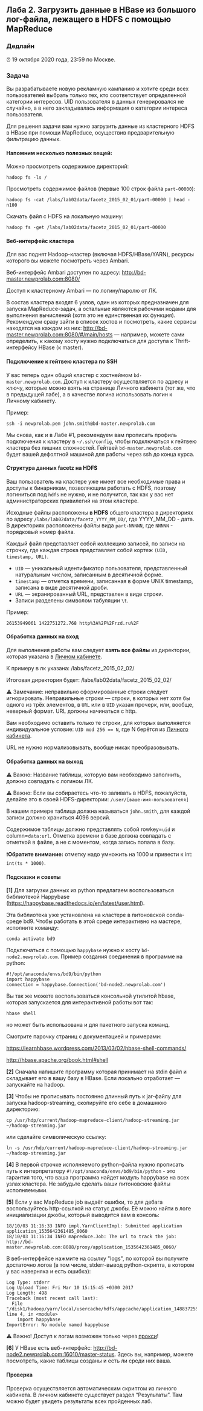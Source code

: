## Лаба 2. Загрузить данные в HBase из большого лог-файла, лежащего в HDFS с помощью MapReduce

### Дедлайн

⏰ 19 октября 2020 года, 23:59 по Москве.

### Задача

Вы разрабатываете новую рекламную кампанию и хотите среди всех пользователей выбрать только тех, кто соответствует определенной категории интересов. UID пользователя в данных генерировался не случайно, а в него закладывалась информация о категории интереса пользователя.

Для решения задачи вам нужно загрузить данные из кластерного HDFS в HBase при помощи MapReduce, осуществив предварительную фильтрацию данных.

#### Напомним несколько полезных вещей:

Можно просмотреть содержимое директорий:
```
hadoop fs -ls /
```

Просмотреть содержимое файлов (первые 100 строк файла `part-00000`):

```
hadoop fs -cat /labs/lab02data/facetz_2015_02_01/part-00000 | head -n100
```

Скачать файл с HDFS на локальную машину:

```
hadoop fs -get /labs/lab02data/facetz_2015_02_01/part-00000
```

#### Веб-интерфейс кластера

Для вас поднят Hadoop-кластер (включая HDFS/HBase/YARN), ресурсы которого вы можете посмотреть через Ambari.

Веб-интерфейс Ambari доступен по адресу: http://bd-master.newprolab.com:8080/

Доступ к кластерному Ambari — по логину/паролю от ЛК.

В состав кластера входят 6 узлов, один из которых предназначен для запуска MapReduce-задач, а остальные являются рабочими нодами для выполнения вычислений (хотя это не единственная их функция). Рекомендуем сразу зайти в список хостов и посмотреть, какие сервисы находятся на каждом из них: http://bd-master.newprolab.com:8080/#/main/hosts — например, можете сами определить, к какому хосту нужно подключаться для доступа к Thrift-интерфейсу HBase (к master).

#### Подключение к гейтвею кластера по SSH

У вас теперь один общий кластер с хостнеймом `bd-master.newprolab.com`. Доступ к кластеру осуществляется по адресу и ключу, которые можно взять на странице Личного кабинета (тот же, что в предыдущей лабе), а в качестве логина использовать логин к Личному кабинету.

Пример:

```
ssh -i newprolab.pem john.smith@bd-master.newprolab.com
```

Мы снова, как и в Лабе #1, рекомендуем вам прописать профиль подключения к кластеру в `~/.ssh/config`, чтобы подключаться к гейтвею кластера без лишних сложностей. Гейтвей `bd-master.newprolab.com` будет вашей дефолтной машиной для работы через ssh до конца курса.

#### Структура данных facetz на HDFS

Ваш пользователь на кластере уже имеет все необходимые права и доступы к бинарникам, позволяющим работать с HDFS, поэтому логиниться под `hdfs` не нужно, и не получится, так как у вас нет администраторских привилегий на этом кластере.

Исходные файлы расположены **в HDFS** общего кластера в директориях по адресу
`/labs/lab02data/facetz_YYYY_MM_DD/`, где YYYY_MM_DD - дата.
В директориях расположены файлы вида `part-NNNNN`, где `NNNNN` - порядковый номер файла.

Каждый файл представляет собой коллекцию записей, по записи на строчку, где каждая строка представляет собой кортеж `(UID, timestamp, URL)`.

- `UID` — уникальный идентификатор пользователя, представленный натуральным числом, записанным в десятичной форме.
- `timestamp` — отметка времени, записанная в форме UNIX timestamp, записана в виде десятичной дроби.
- `URL` — экранированный URL, представлен в виде строки.
- Записи разделены символом табуляции `\t`.

Пример:

```
26153949061 1422751272.768 http%3A%2F%2Frzd.ru%2F
```

#### Обработка данных на вход

Для выполнения работы вам следует **взять все файлы** из директории, которая указана в [Личном кабинете](http://lk.newprolab.com/lab/lab02).

К примеру в лк указана: /labs/facetz_2015_02_02/

Итоговая директория будет: /labs/lab02data/facetz_2015_02_02/

⚠️ Замечание: неправильно сформированные строки следует игнорировать.
Неправильные строки — строки, в которых нет хотя бы одного из трёх элементов, в `URL` или в `UID` указан прочерк, или, вообще, неверный формат. URL должны начинаться с http.

Вам необходимо оставить только те строки, для которых выполняется индивидуальное условие: `UID mod 256 == N`, где N берётся из [Личного кабинета](http://lk.newprolab.com/lab/lab02).

URL не нужно нормализовывать, вообще никак преобразовывать.

#### Обработка данных на выход

⚠️ Важно: Название таблицы, которую вам необходимо заполнить, должно совпадать с логином ЛК.

⚠️ Важно: Если вы собираетесь что-то заливать в HDFS, пожалуйста, делайте это в своей HDFS-директории: `/user/[ваше-имя-пользователя]`

В нашем примере таблица должна называться `john.smith`, для каждой записи должно храниться 4096 версий.

Содержимое таблицы должно представлять собой rowkey=`uid` и column=`data:url`. Отметка времени в базе должна совпадать с отметкой в файле, а не с моментом, когда запись попала в базу.

❗️**Обратите внимание:** отметку надо умножить на 1000 и привести к int: `int(ts * 1000)`.

#### Подсказки и советы

**[1]** Для загрузки данных из python предлагаем воспользоваться библиотекой Happybase (https://happybase.readthedocs.io/en/latest/user.html).

Эта библиотека уже установлена на кластере в питоновской conda-среде bd9. Чтобы работать в этой среде интерактивно на мастере, исполните команду:

```
conda activate bd9
```

Подключаться с помощью `happybase` нужно к хосту `bd-node2.newprolab.com`. Пример создания соединения в программе на python:

```
#!/opt/anaconda/envs/bd9/bin/python
import happybase
connection = happybase.Connection('bd-node2.newprolab.com')
```

Вы так же можете воспользоваться консольной утилитой hbase, которая запускается для интерактивной работы вот так:

```
hbase shell
```

но может быть использована и для пакетного запуска команд.

Смотрите парочку страниц с документацией и примерами:

https://learnhbase.wordpress.com/2013/03/02/hbase-shell-commands/

http://hbase.apache.org/book.html#shell

**[2]** Сначала напишите программу которая принимает на stdin файл и складывает его в вашу базу в HBase. Если локально отработает — запускайте на hadoop.

**[3]** Чтобы не прописывать постоянно длинный путь к jar-файлу для запуска hadoop-streaming, скопируйте его себе в домашнюю директорию:

```
cp /usr/hdp/current/hadoop-mapreduce-client/hadoop-streaming.jar ~/hadoop-streaming.jar
```

или сделайте символическую ссылку:

```
ln -s /usr/hdp/current/hadoop-mapreduce-client/hadoop-streaming.jar ~/hadoop-streaming.jar
```

**[4]** В первой строчке исполняемого python-файла нужно прописать путь к интерпретатору `#!/opt/anaconda/envs/bd9/bin/python` - это гарантия того, что ваша программа найдет модуль happybase на всех узлах кластера. Не забудьте сделать ваши питоновские файлы исполняемыми.

**[5]** Если у вас MapReduce job выдаёт ошибки, то для дебага воспользуйтесь http-ссылкой на статус джобы. Её можно найти в логе инициализации джобы, который выводится вам в консоль:

```
18/10/03 11:16:33 INFO impl.YarnClientImpl: Submitted application application_1535642361485_0060
18/10/03 11:16:34 INFO mapreduce.Job: The url to track the job: http://bd-master.newprolab.com:8088/proxy/application_1535642361485_0060/
```

В веб-интерфейсе нажмите на ссылку "logs", по которой вы получите достаточно логов (в том числе, stderr-вывод python-скрипта, в котором у вас наверняка и есть ошибка):

```
Log Type: stderr
Log Upload Time: Fri Mar 10 15:15:45 +0300 2017
Log Length: 498
Traceback (most recent call last):
  File "/disk1/hadoop/yarn/local/usercache/hdfs/appcache/application_1488372559028_0002/container_e01_1488372559028_0002_01_000034/./m.py", line 4, in <module>
    import happybase
ImportError: No module named happybase
```

⚠️ Важно! Доступ к логам возможен только через [прокси](../common/proxy.md)!

**[6]** У HBase есть веб-интерфейс: http://bd-node2.newprolab.com:16010/master-status. Здесь вы, например, можете посмотреть, какие таблицы созданы и есть ли среди них ваша.

#### Проверка

Проверка осуществляется автоматическим скриптом из личного кабинета. В личном кабинете существует раздел “Результаты”. Там можно будет увидеть результаты всех пройденных лаб.
